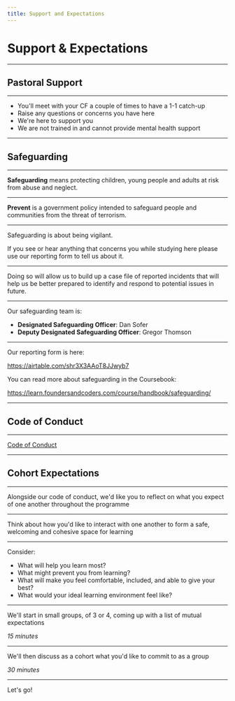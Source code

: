 ```yaml
---
title: Support and Expectations
---
```


# Support & Expectations

---

<!-- {.primary} -->

## Pastoral Support

---

- You'll meet with your CF a couple of times to have a 1-1 catch-up
- Raise any questions or concerns you have here
- We're here to support you
- We are not trained in and cannot provide mental health support

---

<!-- {.primary} -->

## Safeguarding

---

**Safeguarding** means protecting children, young people and adults at risk from abuse and neglect.

---

**Prevent** is a government policy intended to safeguard people and communities from the threat of terrorism.

---

Safeguarding is about being vigilant.

If you see or hear anything that concerns you while studying here please use our reporting form to tell us about it.

---

Doing so will allow us to build up a case file of reported incidents that will help us be better prepared to identify and respond to potential issues in future.

---

Our safeguarding team is:

- **Designated Safeguarding Officer**: Dan Sofer
- **Deputy Designated Safeguarding Officer**: Gregor Thomson

---

Our reporting form is here:

https://airtable.com/shr3X3AAoT8JJwyb7

You can read more about safeguarding in the Coursebook:

https://learn.foundersandcoders.com/course/handbook/safeguarding/

---

<!-- {.primary} -->

## Code of Conduct

---

[Code of Conduct](https://www.foundersandcoders.com/code-of-conduct/)

---

<!-- {.primary} -->

## Cohort Expectations

---

Alongside our code of conduct, we'd like you to reflect on what you expect of one another throughout the programme

---

Think about how you'd like to interact with one another to form a safe, welcoming and cohesive space for learning

---

Consider:

- What will help you learn most?
- What might prevent you from learning?
- What will make you feel comfortable, included, and able to give your best?
- What would your ideal learning environment feel like?

---

We'll start in small groups, of 3 or 4, coming up with a list of mutual expectations

_15 minutes_

---

We'll then discuss as a cohort what you'd like to commit to as a group

_30 minutes_

---

Let's go!
